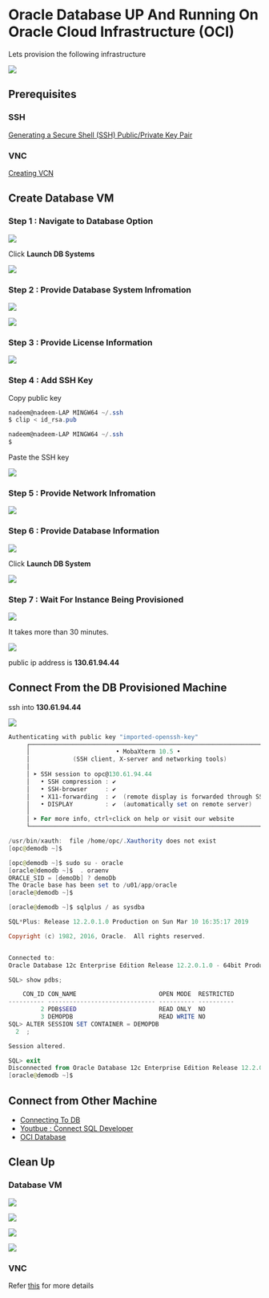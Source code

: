 # Oracle Database UP And Running On Oracle Cloud Infrastructure (OCI)

Lets provision the following infrastructure

![](resources/db-infrastructure.png)

## Prerequisites

### SSH

[Generating a Secure Shell (SSH) Public/Private Key Pair](GeneratingSshKey.md)

### VNC

[Creating VCN](CreatingVCN.md)


## Create Database VM


### Step 1 : Navigate to Database Option

![](resources/navigate-database-option.png)

Click **Launch DB Systems**

![](resources/launch-db-systems-menu.png)


### Step 2 : Provide Database System Infromation

![](resources/db-name-se.png)


![](resources/db-available-editions.png)

### Step 3 : Provide License Information

![](resources/db-as-lt.png)


### Step 4 : Add SSH Key

Copy public key

```Powershell
nadeem@nadeem-LAP MINGW64 ~/.ssh
$ clip < id_rsa.pub

nadeem@nadeem-LAP MINGW64 ~/.ssh
$

```
Paste the SSH key

![](resources/db-ssh-paste.png)

### Step 5 : Provide Network Infromation

![](resources/db-network-info.png)


### Step 6 : Provide Database Information

![](resources/db-info.png)

Click **Launch DB System**

![](resources/db-launch.png)

### Step 7 : Wait For Instance Being Provisioned

![](resources/db-being-provisoned.png)

It takes more than 30 minutes.

![](resources/db-provisioned.png)

public ip address is **130.61.94.44**


## Connect From the DB Provisioned Machine

ssh into **130.61.94.44**

![](resources/db-ssh-connect.png)


```Powershell
Authenticating with public key "imported-openssh-key"
     ┌────────────────────────────────────────────────────────────────────┐
     │                        • MobaXterm 10.5 •                          │
     │            (SSH client, X-server and networking tools)             │
     │                                                                    │
     │ ➤ SSH session to opc@130.61.94.44                                  │
     │   • SSH compression : ✔                                            │
     │   • SSH-browser     : ✔                                            │
     │   • X11-forwarding  : ✔  (remote display is forwarded through SSH) │
     │   • DISPLAY         : ✔  (automatically set on remote server)      │
     │                                                                    │
     │ ➤ For more info, ctrl+click on help or visit our website           │
     └────────────────────────────────────────────────────────────────────┘

/usr/bin/xauth:  file /home/opc/.Xauthority does not exist
[opc@demodb ~]$

```

```Powershell
[opc@demodb ~]$ sudo su - oracle
[oracle@demodb ~]$  . oraenv
ORACLE_SID = [demoDb] ? demoDb
The Oracle base has been set to /u01/app/oracle
[oracle@demodb ~]$
```

```Powershell
[oracle@demodb ~]$ sqlplus / as sysdba

SQL*Plus: Release 12.2.0.1.0 Production on Sun Mar 10 16:35:17 2019

Copyright (c) 1982, 2016, Oracle.  All rights reserved.


Connected to:
Oracle Database 12c Enterprise Edition Release 12.2.0.1.0 - 64bit Production

SQL> show pdbs;

    CON_ID CON_NAME                       OPEN MODE  RESTRICTED
---------- ------------------------------ ---------- ----------
         2 PDB$SEED                       READ ONLY  NO
         3 DEMOPDB                        READ WRITE NO
SQL> ALTER SESSION SET CONTAINER = DEMOPDB
  2  ;

Session altered.

SQL> exit
Disconnected from Oracle Database 12c Enterprise Edition Release 12.2.0.1.0 - 64bit Production
[oracle@demodb ~]$


```


## Connect from Other Machine

* [Connecting To DB](https://docs.cloud.oracle.com/iaas/Content/Database/Tasks/connectingDB.htm)
* [Youtbue : Connect SQL Developer](https://youtu.be/T0vN8m6yfao)
* [OCI Database](https://youtu.be/uwUvmAGk6gM)


## Clean Up 

### Database VM

![](resources/db-initiate-termination.png)

![](resources/db-confirm-termination.png)

![](resources/db-being-terminated.png)

![](resources/db-terminated.png)


### VNC

Refer [this](CreatingVCN.md#terminating-vcn) for more details

